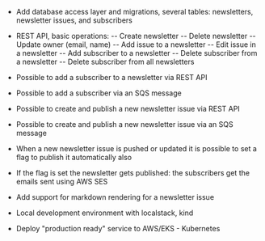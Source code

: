 - Add database access layer and migrations, several tables: newsletters, newsletter issues, and subscribers
- REST API, basic operations: 
  -- Create newsletter
  -- Delete newsletter
  -- Update owner (email, name)
  -- Add issue to a newsletter
  -- Edit issue in a newsletter
  -- Add subscriber to a newsletter
  -- Delete subscriber from a newsletter
  -- Delete subscriber from all newsletters
- Possible to add a subscriber to a newsletter via REST API
- Possible to add a subscriber via an SQS message
- Possible to create and publish a new newsletter issue via REST API
- Possible to create and publish a new newsletter issue via an SQS message
- When a new newsletter issue is pushed or updated it is possible to set a flag to publish it automatically also
- If the flag is set the newsletter gets published: the subscribers get the emails sent using AWS SES

- Add support for markdown rendering for a newsletter issue

- Local development environment with localstack, kind
- Deploy "production ready" service to AWS/EKS - Kubernetes